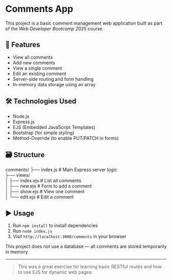 # Comments App

This project is a basic comment management web application built as part of the *Web Developer Bootcamp 2025* course.

## 📌 Features

- View all comments  
- Add new comments  
- View a single comment  
- Edit an existing comment  
- Server-side routing and form handling  
- In-memory data storage using an array  

## 🛠️ Technologies Used

- Node.js  
- Express.js  
- EJS (Embedded JavaScript Templates)  
- Bootstrap (for simple styling)  
- Method-Override (to enable PUT/PATCH in forms)

## 🗃️ Structure

comments/
├── index.js # Main Express server logic  
├── views/  
│ ├── index.ejs # List all comments  
│ ├── new.ejs # Form to add a comment  
│ ├── show.ejs # View one comment  
│ └── edit.ejs # Edit a comment  


## ▶️ Usage

1. Run `npm install` to install dependencies  
2. Run `node index.js`  
3. Visit `http://localhost:3000/comments` in your browser

This project does not use a database — all comments are stored temporarily in memory.

---

> This was a great exercise for learning basic RESTful routes and how to use EJS for dynamic web pages.

